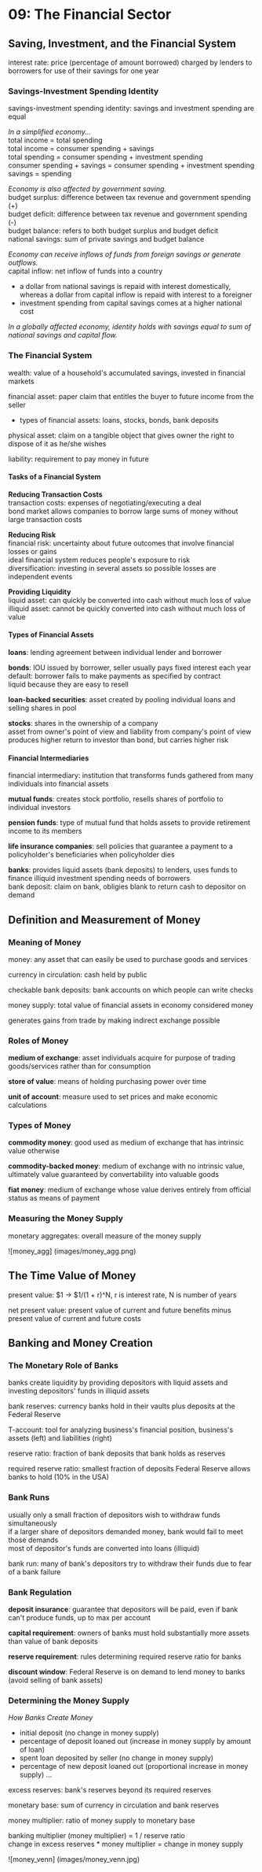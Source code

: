 # 09: The Financial Sector

## Saving, Investment, and the Financial System

interest rate: price (percentage of amount borrowed) charged by lenders to borrowers for use of their savings for one year

### Savings-Investment Spending Identity

savings-investment spending identity: savings and investment spending are equal

*In a simplified economy...*  
total income = total spending  
total income = consumer spending + savings  
total spending = consumer spending + investment spending  
consumer spending + savings = consumer spending + investment spending  
savings = spending  

*Economy is also affected by government saving.*    
budget surplus: difference between tax revenue and government spending (+)  
budget deficit: difference between tax revenue and government spending (-)  
budget balance: refers to both budget surplus and budget deficit  
national savings: sum of private savings and budget balance  
 
*Economy can receive inflows of funds from foreign savings or generate outflows.*  
capital inflow: net inflow of funds into a country  
- a dollar from national savings is repaid with interest domestically, whereas a dollar from capital inflow is repaid with interest to a foreigner  
- investment spending from capital savings comes at a higher national cost

*In a globally affected economy, identity holds with savings equal to sum of national savings and capital flow.*

### The Financial System

wealth: value of a household's accumulated savings, invested in financial markets

financial asset: paper claim that entitles the buyer to future income from the seller
- types of financial assets: loans, stocks, bonds, bank deposits

physical asset: claim on a tangible object that gives owner the right to dispose of it as he/she wishes

liability: requirement to pay money in future

#### Tasks of a Financial System

**Reducing Transaction Costs**  
transaction costs: expenses of negotiating/executing a deal  
bond market allows companies to borrow large sums of money without large transaction costs

**Reducing Risk**  
financial risk: uncertainty about future outcomes that involve financial losses or gains  
ideal financial system reduces people's exposure to risk  
diversification: investing in several assets so possible losses are independent events

**Providing Liquidity**  
liquid asset: can quickly be converted into cash without much loss of value  
illiquid asset: cannot be quickly converted into cash without much loss of value  

#### Types of Financial Assets

**loans**: lending agreement between individual lender and borrower  

**bonds**: IOU issued by borrower, seller usually pays fixed interest each year  
default: borrower fails to make payments as specified by contract  
liquid because they are easy to resell

**loan-backed securities**: asset created by pooling individual loans and selling shares in pool

**stocks**: shares in the ownership of a company  
asset from owner's point of view and liability from company's point of view    
produces higher return to investor than bond, but carries higher risk

#### Financial Intermediaries

financial intermediary: institution that transforms funds gathered from many individuals into financial assets  

**mutual funds**: creates stock portfolio, resells shares of portfolio to individual investors

**pension funds**: type of mutual fund that holds assets to provide retirement income to its members

**life insurance companies**: sell policies that guarantee a payment to a policyholder's beneficiaries when policyholder dies

**banks**: provides liquid assets (bank deposits) to lenders, uses funds to finance illiquid investment spending needs of borrowers  
bank deposit: claim on bank, obligies blank to return cash to depositor on demand

## Definition and Measurement of Money

### Meaning of Money

money: any asset that can easily be used to purchase goods and services

currency in circulation: cash held by public

checkable bank deposits: bank accounts on which people can write checks 

money supply: total value of financial assets in economy considered money 

generates gains from trade by making indirect exchange possible

### Roles of Money

**medium of exchange**: asset individuals acquire for purpose of trading goods/services rather than for consumption  

**store of value**: means of holding purchasing power over time  

**unit of account**: measure used to set prices and make economic calculations  

### Types of Money

**commodity money**: good used as medium of exchange that has intrinsic value otherwise

**commodity-backed money**: medium of exchange with no intrinsic value, ultimately value guaranteed by convertability into valuable goods

**fiat money**: medium of exchange whose value derives entirely from official status as means of payment  

### Measuring the Money Supply

monetary aggregates: overall measure of the money supply 

![money_agg] (images/money_agg.png)

## The Time Value of Money

present value: $1 -> $1/(1 + r)^N, r is interest rate, N is number of years

net present value: present value of current and future benefits minus present value of current and future costs

## Banking and Money Creation

### The Monetary Role of Banks

banks create liquidity by providing depositors with liquid assets and investing depositors' funds in illiquid assets

bank reserves: currency banks hold in their vaults plus deposits at the Federal Reserve

T-account: tool for analyzing business's financial position, business's assets (left) and liabilities (right)

reserve ratio: fraction of bank deposits that bank holds as reserves

required reserve ratio: smallest fraction of deposits Federal Reserve allows banks to hold (10% in the USA)

### Bank Runs

usually only a small fraction of depositors wish to withdraw funds simultaneously  
if a larger share of depositors demanded money, bank would fail to meet those demands  
most of depositor's funds are converted into loans (illiquid)  

bank run: many of bank's depositors try to withdraw their funds due to fear of a bank failure 

### Bank Regulation

**deposit insurance**: guarantee that depositors will be paid, even if bank can't produce funds, up to max per account

**capital requirement**: owners of banks must hold substantially more assets than value of bank deposits

**reserve requirement**: rules determining required reserve ratio for banks

**discount window**: Federal Reserve is on demand to lend money to banks (avoid selling of bank assets)

### Determining the Money Supply

*How Banks Create Money*  
- initial deposit (no change in money supply)
- percentage of deposit loaned out (increase in money supply by amount of loan)
- spent loan deposited by seller (no change in money supply)
- percentage of new deposit loaned out (proportional increase in money supply) ...

excess reserves: bank's reserves beyond its required reserves

monetary base: sum of currency in circulation and bank reserves

money multiplier: ratio of money supply to monetary base

banking multiplier (money multiplier) = 1 / reserve ratio  
change in excess reserves * money multiplier = change in money supply

![money_venn] (images/money_venn.jpg)

